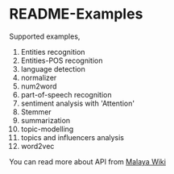 # README-Examples

Supported examples,

1. Entities recognition
2. Entities-POS recognition
3. language detection
4. normalizer
5. num2word
6. part-of-speech recognition
7. sentiment analysis with 'Attention'
8. Stemmer
9. summarization
10. topic-modelling
11. topics and influencers analysis
12. word2vec

You can read more about API from [Malaya Wiki](https://github.com/DevconX/Malaya/wiki)
